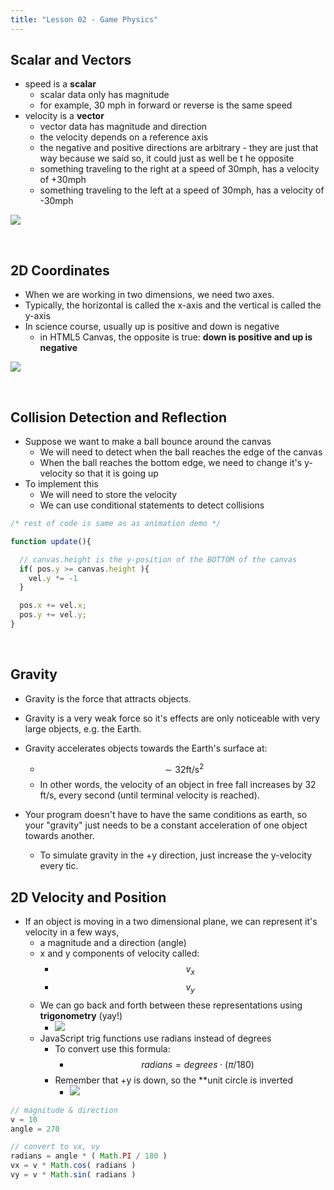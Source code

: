```yaml
---
title: "Lesson 02 - Game Physics"
---
```


## Scalar and Vectors

- speed is a **scalar**
  - scalar data only has magnitude
  - for example, 30 mph in forward or reverse is the same speed
- velocity is a **vector**
  - vector data has magnitude and direction
  - the velocity depends on a reference axis
  - the negative and positive directions are arbitrary - they are just that way because
  we said so, it could just as well be t he opposite
  - something traveling to the right at a speed of 30mph, has a velocity of +30mph
  - something traveling to the left at a speed of 30mph, has a velocity of -30mph

![](/images/cp1/unit-10/axis.png)

<br />

## 2D Coordinates

- When we are working in two dimensions, we need two axes.
- Typically, the horizontal is called the x-axis and the vertical is called the y-axis
- In science course, usually up is positive and down is negative
  - in HTML5 Canvas, the opposite is true: __**down is positive and up is negative**__

![](/images/cp1/unit-10/coords.png)

<br />

## Collision Detection and Reflection

- Suppose we want to make a ball bounce around the canvas
  - We will need to detect when the ball reaches the edge of the canvas
  - When the ball reaches the bottom edge, we need to change it's y-velocity so that
  it is going up
- To implement this
  - We will need to store the velocity
  - We can use conditional statements to detect collisions

```javascript
/* rest of code is same as as animation demo */

function update(){

  // canvas.height is the y-position of the BOTTOM of the canvas
  if( pos.y >= canvas.height ){
    vel.y *= -1
  }

  pos.x += vel.x;
  pos.y += vel.y;
}
```

<br />

## Gravity

- Gravity is the force that attracts objects.
- Gravity is a very weak force so it's effects are only noticeable with very large objects,
e.g. the Earth.
- Gravity accelerates objects towards the Earth's surface at:

    - $$\sim32 \mathrm{ft} / \mathrm{s}^2$$
    - In other words, the velocity of an object in free fall increases by 32 ft/s, every
    second (until terminal velocity is reached).
- Your program doesn't have to have the same conditions as earth, so your "gravity" just
needs to be a constant acceleration of one object towards another.
    - To simulate gravity in the +y direction, just increase the y-velocity every tic.



## 2D Velocity and Position

- If an object is moving in a two dimensional plane, we can represent it's velocity in a few ways,
  - a magnitude and a direction (angle)
  - x and y components of velocity called:
      - $$v_x$$
      - $$v_y$$
  - We can go back and forth between these representations using **trigonometry** (yay!)
    - ![](/images/cp1/unit-10/trig.png)
  - JavaScript trig functions use radians instead of degrees
    - To convert use this formula:
      - $$radians = degrees \cdot (\pi / 180 )$$
    - Remember that +y is down, so the **unit circle is inverted
      - ![](/images/cp1/unit-10/unitcirc.png)

```javascript
// magnitude & direction
v = 10
angle = 270

// convert to vx, vy
radians = angle * ( Math.PI / 180 )
vx = v * Math.cos( radians )
vy = v * Math.sin( radians )
```

<script type="text/javascript" src="https://cdnjs.cloudflare.com/ajax/libs/mathjax/2.7.1/MathJax.js?config=TeX-AMS-MML_HTMLorMML">
</script>

<script>
MathJax.Hub.Config({
    jax: ["input/TeX","output/HTML-CSS"],
    displayAlign: "left"
});
</script>
